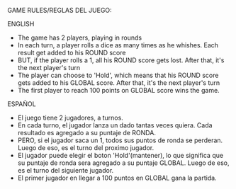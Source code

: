 GAME RULES/REGLAS DEL JUEGO:

ENGLISH
- The game has 2 players, playing in rounds
- In each turn, a player rolls a dice as many times as he whishes. Each result get added to his ROUND score
- BUT, if the player rolls a 1, all his ROUND score gets lost. After that, it's the next player's turn
- The player can choose to 'Hold', which means that his ROUND score gets added to his GLOBAL score. After that, it's the next player's turn
- The first player to reach 100 points on GLOBAL score wins the game.

ESPAÑOL
- El juego tiene 2 jugadores, a turnos.
- En cada turno, el jugador lanza un dado tantas veces quiera. Cada resultado es agregado a su puntaje de RONDA.
- PERO, si el jugador saca un 1, todos sus puntos de ronda se perderan. Luego de eso, es el turno del proximo jugador.
- El jugador puede elegir el boton 'Hold'(mantener), lo que significa que su puntaje de ronda sera agregado a su puntaje GLOBAL. Luego de eso, es el turno del siguiente jugador.
- El primer jugador en llegar a 100 puntos en GLOBAL gana la partida.
